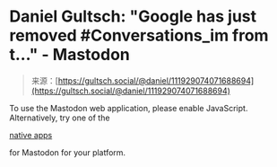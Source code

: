 <!--yml
category: 未分类
date: 2024-05-27 14:51:32
-->

# Daniel Gultsch: "Google has just removed #Conversations_im from t…" - Mastodon

> 来源：[https://gultsch.social/@daniel/111929074071688694](https://gultsch.social/@daniel/111929074071688694)

To use the Mastodon web application, please enable JavaScript. Alternatively, try one of the

[native apps](https://joinmastodon.org/apps)

for Mastodon for your platform.